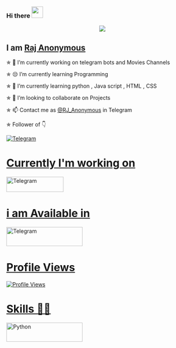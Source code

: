 ### Hi there  <img src="https://raw.githubusercontent.com/MartinHeinz/MartinHeinz/master/wave.gif" width="30px">

<!--
**Raj-Anonymous/Raj-Anonymous** is a ✨ _special_ ✨ repository because its `README.md` (this file) appears on your GitHub profile.

Here are some ideas to get you started:

- 🔭 I’m currently working on ...
- 🌱 I’m currently learning ...
- 👯 I’m looking to collaborate on ...
- 🤔 I’m looking for help with ...
- 💬 Ask me about ...
- 📫 How to reach me: ...
- 😄 Pronouns: ...
- ⚡ Fun fact: ...
-->

[<p align="center">
<img src="https://telegra.ph/file/d1684a3d2adc0778a19e8.jpg">](https://telegram.dog/TheStyleKing)

## I am [Raj Anonymous](https://telegram.dog/MahanMVAdmin)

✯ 🔭 I’m currently working on telegram bots and Movies Channels

✯ 😒 I’m currently learning Programming

✯ 🌱 I’m currently learning python , Java script , HTML , CSS

✯ 👯 I’m looking to collaborate on Projects

✯ 📫 Contact me as [@RJ_Anonymous](https://telegram.dog/MahanMVAdmin) in Telegram

✯ Follower of 👇 

</a>
    <a href="https://telegram.me/NS_Anonymous">
        <img
            src="https://img.shields.io/badge/Anonymous NS-blue?&style=for-the-badge&logo=Telegram"
            alt="Telegram"
        >


# Currently I'm working on 
</a>
    <a href="https://telegram.me/KannadaHDPictures">
        <img
            src="https://img.shields.io/badge/Kannada HD Picture's-blue?&style=for-the-badge&logo=Telegram"
            alt="Telegram" height="40" width="150"
        >


# i am Available in
</a>
    <a href="https://telegram.me/MahanMVAdmin">
        <img
            src="https://img.shields.io/badge/Telegram-blue?&style=for-the-badge&logo=Telegram"
            alt="Telegram" height="50" width="200"
        >

# Profile Views
![Profile Views](https://hits.seeyoufarm.com/api/count/incr/badge.svg?url=https://github.com/Anonymous-SK/&title=Profile%20Views)

# Skills 👨‍💻
</p>
</a>
    <a href="https://www.python.org">
        <img
            src="https://img.shields.io/badge/PYTHON-1f425f.svg?&style=flat&logo=python&colour=blue"
            alt="Python"
            height="50" width="200"
        >
</p>
